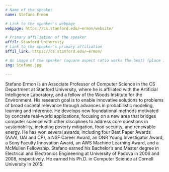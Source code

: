 ```yaml
---
# Name of the speaker
name: Stefano Ermon

# Link to the speaker's webpage
webpage: https://cs.stanford.edu/~ermon/website/

# Primary affiliation of the speaker
affil: Stanford University
# Link to the speaker's primary affiliation
affil_link: https://cs.stanford.edu/~ermon/

# An image of the speaker (square aspect ratio works the best) (place in the `assets/img/speakers` directory)
img: Stefano.jpg

---
```


<!-- Whatever you write below will show up as the speaker's bio -->

Stefano Ermon is an Associate Professor of Computer Science in the CS Department at Stanford University, where he is affiliated with the Artificial Intelligence Laboratory, and a fellow of the Woods Institute for the Environment. His research goal is to enable innovative solutions to problems of broad societal relevance through advances in probabilistic modeling, learning and inference. He develops new foundational methods motivated by concrete real-world applications, focusing on a new area that bridges computer science with other disciplines to address core questions in sustainability, including poverty mitigation, food security, and renewable energy. He has won several awards, including four Best Paper Awards (AAAI, UAI and CP), a NSF Career Award, an ONR Young Investigator Award, a Sony Faculty Innovation Award, an AWS Machine Learning Award, and a McMullen Fellowship. Stefano earned his Bachelor’s and Master degree in Electrical and Electronics Engineering at University of Padova in 2006 and 2008, respectively. He earned his Ph.D. in Computer Science at Cornell University in 2015.
